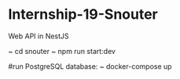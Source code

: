 # Internship-19-Snouter

Web API in NestJS

~ cd snouter
~ npm run start:dev

#run PostgreSQL database:
~ docker-compose up

